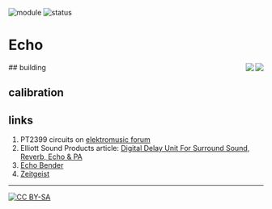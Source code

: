![module](https://img.shields.io/badge/module-other-yellow)
![status](https://img.shields.io/badge/status-work%20in%20progress-orange)

# Echo

<a href="https://spielhuus.github.io/elektrophon/images/VCA-panel.jpg">
<img align="right" src="https://spielhuus.github.io/elektrophon/images/VCA-panel-tmb.jpg"></a>
## building
<a href="https://spielhuus.github.io/elektrophon/images/VCA-side.jpg"><img align="right" src="https://spielhuus.github.io/elektrophon/images/VCA-side-tmb.jpg"></a>

## calibration

## links

1) PT2399 circuits on [elektromusic forum](http://electro-music.com/forum/viewtopic.php?p=442745#442745)
1) Elliott Sound Products article: [Digital Delay Unit For Surround Sound, Reverb, Echo & PA](https://sound-au.com/project26a.htm)
1) [Echo Bender](https://cdn.makezine.com/make/blogs/blog.makezine.com/upload/2009/10/build_an_experimental_echo_pedal/Echobenderrev02.jpg)
1) [Zeitgeist](http://electro-music.com/forum/phpbb-files/zeitgeistschematic_125.pdf)

---
[![CC BY-SA](https://licensebuttons.net/l/by-sa/3.0/88x31.png)](https://creativecommons.org/licenses/by-sa/4.0/)
